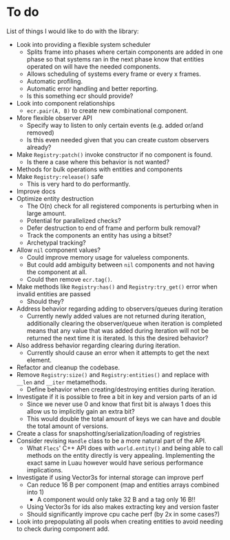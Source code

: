 # To do

List of things I would like to do with the library:

- Look into providing a flexible system scheduler
  - Splits frame into phases where certain components are added in one phase so
    that systems ran in the next phase know that entities operated on will have
    the needed components.
  - Allows scheduling of systems every frame or every x frames.
  - Automatic profiling.
  - Automatic error handling and better reporting.
  - Is this something ecr should provide?
- Look into component relationships
  - `ecr.pair(A, B)` to create new combinational component.
- More flexible observer API
  - Specify way to listen to only certain events (e.g. added or/and removed)
  - Is this even needed given that you can create custom observers already?
- Make `Registry:patch()` invoke constructor if no component is found.
  - Is there a case where this behavior is not wanted?
- Methods for bulk operations with entities and components
- Make `Registry:release()` safe
  - This is very hard to do performantly.
- Improve docs
- Optimize entity destruction
  - The O(n) check for all registered components is perturbing when in large
  amount.
  - Potential for parallelized checks?
  - Defer destruction to end of frame and perform bulk removal?
  - Track the components an entity has using a bitset?
  - Archetypal tracking?
- Allow `nil` component values?
  - Could improve memory usage for valueless components.
  - But could add ambiguity between `nil` components and not having the component at all.
  - Could then remove `ecr.tag()`.
- Make methods like `Registry:has()` and `Registry:try_get()` error when invalid entities are passed
  - Should they?
- Address behavior regarding adding to observers/queues during iteration
  - Currently newly added values are not returned during iteration, additionally
    clearing the observer/queue when iteration is completed means that any value
    that was added during iteration will not be returned the next time it is
    iterated. Is this the desired behavior?
- Also address behavior regarding clearing during iteration.
  - Currently should cause an error when it attempts to get the next element.
- Refactor and cleanup the codebase.
- Remove `Registry:size()` and `Registry:entities()` and replace with `__len` and `__iter` metamethods.
  - Define behavior when creating/destroying entities during iteration.
- Investigate if it is possible to free a bit in key and version parts of an id
  - Since we never use 0 and know that first bit is always 1 does this allow us to implicitly gain an extra bit?
  - This would double the total amount of keys we can have and double the total amount of versions.
- Create a class for snapshotting/serialization/loading of registries
- Consider revising `Handle` class to be a more natural part of the API.
  - What `Flecs`' C++ API does with `world.entity()` and being able to call
    methods on the entity directly is very appealing. Implementing the exact same
    in Luau however would have serious performance implications.
- Investigate if using Vector3s for internal storage can improve perf
  - Can reduce 16 B per component (map and entities arrays combined into 1)
    - A component would only take 32 B and a tag only 16 B!!
  - Using Vector3s for ids also makes extracting key and version faster
  - Should significantly improve cpu cache perf (by 2x in some cases?)
- Look into prepopulating all pools when creating entities to avoid needing to
  check during component add.
